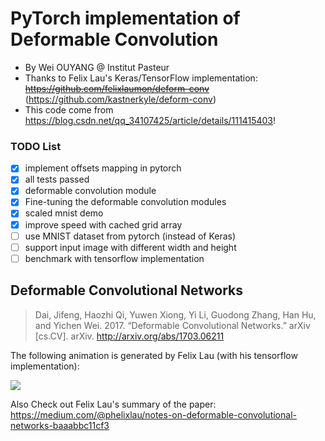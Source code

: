 # PyTorch implementation of Deformable Convolution
 * By Wei OUYANG @ Institut Pasteur
 * Thanks to Felix Lau's Keras/TensorFlow implementation: ~~https://github.com/felixlaumon/deform-conv~~ (https://github.com/kastnerkyle/deform-conv)
 * This code come from https://blog.csdn.net/qq_34107425/article/details/111415403! 

### TODO List
 - [x] implement offsets mapping in pytorch
 - [x] all tests passed
 - [x] deformable convolution module
 - [x] Fine-tuning the deformable convolution modules
 - [x] scaled mnist demo
 - [x] improve speed with cached grid array
 - [ ] use MNIST dataset from pytorch (instead of Keras)
 - [ ] support input image with different width and height
 - [ ] benchmark with tensorflow implementation

## Deformable Convolutional Networks
> Dai, Jifeng, Haozhi Qi, Yuwen Xiong, Yi Li, Guodong Zhang, Han Hu, and Yichen
Wei. 2017. “Deformable Convolutional Networks.” arXiv [cs.CV]. arXiv.
http://arxiv.org/abs/1703.06211

The following animation is generated by Felix Lau (with his tensorflow implementation):

![](deformable-learned-offset-filtered.gif)

Also Check out Felix Lau's summary of the paper: https://medium.com/@phelixlau/notes-on-deformable-convolutional-networks-baaabbc11cf3
